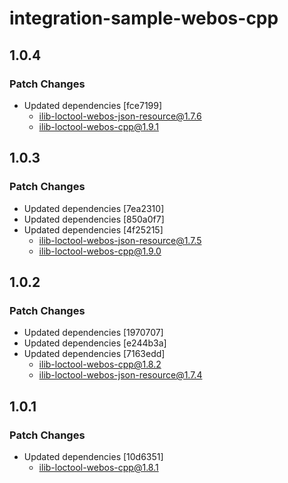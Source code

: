 # integration-sample-webos-cpp

## 1.0.4

### Patch Changes

- Updated dependencies [fce7199]
  - ilib-loctool-webos-json-resource@1.7.6
  - ilib-loctool-webos-cpp@1.9.1

## 1.0.3

### Patch Changes

- Updated dependencies [7ea2310]
- Updated dependencies [850a0f7]
- Updated dependencies [4f25215]
  - ilib-loctool-webos-json-resource@1.7.5
  - ilib-loctool-webos-cpp@1.9.0

## 1.0.2

### Patch Changes

- Updated dependencies [1970707]
- Updated dependencies [e244b3a]
- Updated dependencies [7163edd]
  - ilib-loctool-webos-cpp@1.8.2
  - ilib-loctool-webos-json-resource@1.7.4

## 1.0.1

### Patch Changes

- Updated dependencies [10d6351]
  - ilib-loctool-webos-cpp@1.8.1

